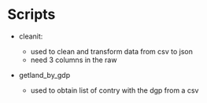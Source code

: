# Scripts

* cleanit:
  * used to clean and transform data from csv to json
  * need 3 columns in the raw

* getland_by_gdp
  * used to obtain list of contry with the dgp from a csv